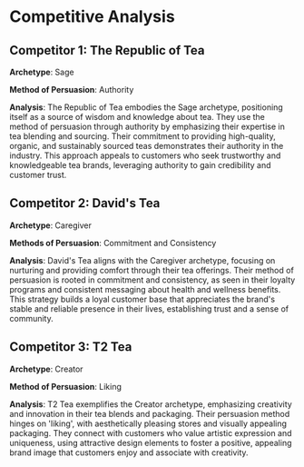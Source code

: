 # Competitive Analysis

## Competitor 1: The Republic of Tea

**Archetype**: Sage

**Method of Persuasion**: Authority

**Analysis**:
The Republic of Tea embodies the Sage archetype, positioning itself as a source of wisdom and knowledge about tea. They use the method of persuasion through authority by emphasizing their expertise in tea blending and sourcing. Their commitment to providing high-quality, organic, and sustainably sourced teas demonstrates their authority in the industry. This approach appeals to customers who seek trustworthy and knowledgeable tea brands, leveraging authority to gain credibility and customer trust.

## Competitor 2: David's Tea

**Archetype**: Caregiver

**Methods of Persuasion**: Commitment and Consistency

**Analysis**:
David's Tea aligns with the Caregiver archetype, focusing on nurturing and providing comfort through their tea offerings. Their method of persuasion is rooted in commitment and consistency, as seen in their loyalty programs and consistent messaging about health and wellness benefits. This strategy builds a loyal customer base that appreciates the brand's stable and reliable presence in their lives, establishing trust and a sense of community.

## Competitor 3: T2 Tea

**Archetype**: Creator

**Method of Persuasion**: Liking

**Analysis**:
T2 Tea exemplifies the Creator archetype, emphasizing creativity and innovation in their tea blends and packaging. Their persuasion method hinges on 'liking', with aesthetically pleasing stores and visually appealing packaging. They connect with customers who value artistic expression and uniqueness, using attractive design elements to foster a positive, appealing brand image that customers enjoy and associate with creativity.
